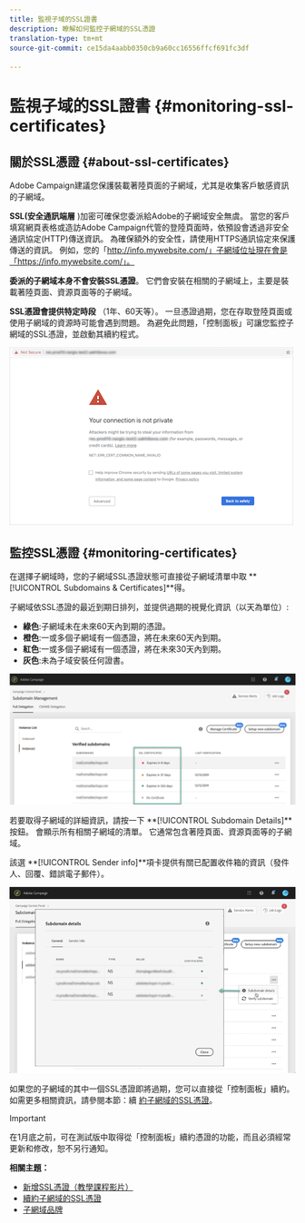 ```yaml
---
title: 監視子域的SSL證書
description: 瞭解如何監控子網域的SSL憑證
translation-type: tm+mt
source-git-commit: ce15da4aabb0350cb9a60cc16556ffcf691fc3df

---
```



# 監視子域的SSL證書 {#monitoring-ssl-certificates}

## 關於SSL憑證 {#about-ssl-certificates}

Adobe Campaign建議您保護裝載著陸頁面的子網域，尤其是收集客戶敏感資訊的子網域。

**SSL(安全通訊端層** )加密可確保您委派給Adobe的子網域安全無虞。 當您的客戶填寫網頁表格或造訪Adobe Campaign代管的登陸頁面時，依預設會透過非安全通訊協定(HTTP)傳送資訊。 為確保額外的安全性，請使用HTTPS通訊協定來保護傳送的資訊。 例如，您的「http://info.mywebsite.com/」子網域位址現在會是「https://info.mywebsite.com/」。

**委派的子網域本身不會安裝SSL憑證**。 它們會安裝在相關的子網域上，主要是裝載著陸頁面、資源頁面等的子網域。

**SSL憑證會提供特定時段** （1年、60天等）。 一旦憑證過期，您在存取登陸頁面或使用子網域的資源時可能會遇到問題。 為避免此問題，「控制面板」可讓您監控子網域的SSL憑證，並啟動其續約程式。

![](assets/no_certificate.png)

## 監控SSL憑證 {#monitoring-certificates}

在選擇子網域時，您的子網域SSL憑證狀態可直接從子網域清單中取 **[!UICONTROL Subdomains & Certificates]**得。

子網域依SSL憑證的最近到期日排列，並提供過期的視覺化資訊（以天為單位）:

* **綠色**:子網域未在未來60天內到期的憑證。
* **橙色**:一或多個子網域有一個憑證，將在未來60天內到期。
* **紅色**:一或多個子網域有一個憑證，將在未來30天內到期。
* **灰色**:未為子域安裝任何證書。

![](assets/subdomains_list.png)

若要取得子網域的詳細資訊，請按一下 **[!UICONTROL Subdomain Details]**按鈕。
會顯示所有相關子網域的清單。 它通常包含著陸頁面、資源頁面等的子網域。

該選 **[!UICONTROL Sender info]**項卡提供有關已配置收件箱的資訊（發件人、回覆、錯誤電子郵件）。

![](assets/subdomain_details.png)

如果您的子網域的其中一個SSL憑證即將過期，您可以直接從「控制面板」續約。 如需更多相關資訊，請參閱本節：續 [約子網域的SSL憑證](../../subdomains-certificates/using/renewing-subdomain-certificate.md)。

>[!IMPORTANT]
>
>在1月底之前，可在測試版中取得從「控制面板」續約憑證的功能，而且必須經常更新和修改，恕不另行通知。

**相關主題：**

* [新增SSL憑證（教學課程影片）](https://docs.adobe.com/content/help/en/campaign-learn/campaign-standard-tutorials/administrating/control-panel/adding-ssl-certificates.html)
* [續約子網域的SSL憑證](../../subdomains-certificates/using/renewing-subdomain-certificate.md)
* [子網域品牌](../../subdomains-certificates/using/subdomains-branding.md)
